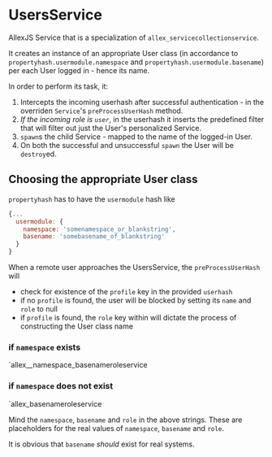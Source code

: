 # UsersService
AllexJS Service that is a specialization of `allex_servicecollectionservice`.

It creates an instance of an appropriate User class (in accordance to
`propertyhash.usermodule.namespace` and `propertyhash.usermodule.basename`)
per each User logged in - hence its name.

In order to perform its task, it:

1. Intercepts the incoming userhash after successful authentication - in the
overriden `Service`'s `preProcessUserHash` method.
2. _If the incoming role is `user`_, in the userhash it inserts the predefined
filter that will filter out just the User's personalized Service.
3. `spawn`s the child Service - mapped to the name of the logged-in User.
4. On both the successful and unsuccessful `spawn` the User will be `destroy`ed.

## Choosing the appropriate User class
`propertyhash` has to have the `usermodule` hash like
```javascript
{...
  usermodule: {
    namespace: 'somenamespace_or_blankstring',
    basename: 'somebasename_of_blankstring'
  }
}
```
When a remote user approaches the UsersService, the `preProcessUserHash` will 

- check for existence of the `profile` key in the provided `userhash`
- if no `profile` is found, the user will be blocked by setting its `name` and
`role` to null
- if `profile` is found, the `role` key within will dictate the process of
constructing the User class name

### if `namespace` exists
`allex__namespace_basenameroleservice

### if `namespace` does not exist
`allex_basenameroleservice

Mind the `namespace`, `basename` and `role` in the above strings. These are
placeholders for the real values of `namespace`, `basename` and `role`.

It is obvious that `basename` _should_ exist for real systems.
